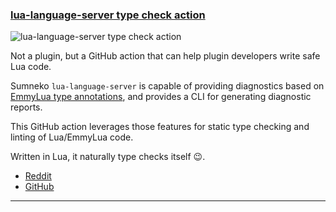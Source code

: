 <h3 id="new-lua-language-server-type-check-action">
  <a href="#new-lua-language-server-type-check-action">
    <span class="icon-text">
      <span class="icon">
        <i class="fa-solid fa-book"></i>
      </span>
    </span>
    <span>lua-language-server type check action</span>
  </a>
</h3>

![lua-language-server type check action](https://user-images.githubusercontent.com/12857160/213543098-79676e8d-6ab5-4aa2-96c0-77f32b3b33a4.png)

Not a plugin, but a GitHub action that can help plugin developers write safe Lua code.

Sumneko `lua-language-server` is capable of providing diagnostics based on
[EmmyLua type annotations](https://emmylua.github.io/annotation.html), and provides
a CLI for generating diagnostic reports.

This GitHub action leverages those features for static type checking and linting of Lua/EmmyLua code.

Written in Lua, it naturally type checks itself 😉.

- [Reddit](https://www.reddit.com/r/neovim/comments/10fmag4/plugin_devs_type_check_your_lua_plugins_with/?utm_source=share&utm_medium=web2x&context=3)
- [GitHub](https://github.com/marketplace/actions/sumneko-lint)

---

